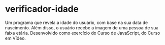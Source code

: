 # verificador-idade
Um programa que revela a idade do usuário, com base na sua data de nascimento.
Além disso, o usuário recebe a imagem de uma pessoa de sua faixa etária.
Desenvolvido como exercício do Curso de JavaScript, do Curso em Vídeo.
